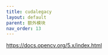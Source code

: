 ```yaml
---
title: cudalegacy
layout: default
parent: 额外模块
nav_order: 13
---
```


https://docs.opencv.org/5.x/index.html